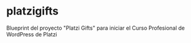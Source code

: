 # platzigifts
Blueprint del proyecto "Platzi Gifts" para iniciar el Curso Profesional de WordPress de Platzi
